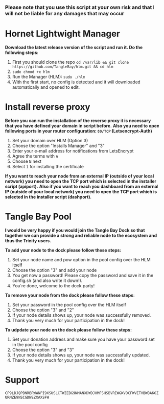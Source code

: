 ### Please note that you use this script at your own risk and that I will not be liable for any damages that may occur ###


# Hornet Lightwight Manager #

**Download the latest release version of the script and run it. Do the following steps:**

1. First you should clone the repo `cd /var/lib && git clone https://github.com/TangleBay/hlm.git && cd hlm`
2. `sudo chmod +x hlm`
3. Run the Manager (HLM): `sudo ./hlm`
4. With the first start, no config is detected and it will downloaded automatically and opened to edit.


# Install reverse proxy #

**Before you can run the installation of the reverse proxy it is necessary that you have defined your domain in script before.**
**Also you need to open following ports in your router configuration: `80/TCP` (Letsencrypt-Auth)**

1. Set your domain over HLM (Option 3)
2. Choose the option "Installs Manager" and "3"
3. Enter your e-mail address for notifications from LetsEncrypt
4. Agree the terms with `A`
5. Choose `N` next
6. Select `1` for installing the certificate

**If you want to reach your node from an external IP (outside of your local network) you need to open the TCP port which is selected in the installer script (apiport).**
**Also if you want to reach you dashboard from an external IP (outside of your local network) you need to open the TCP port which is selected in the installer script (dashport).**


# Tangle Bay Pool #

**I would be very happy if you would join the Tangle Bay Dock so that together we can provide a strong and reliable node to the ecosystem and thus the Trinity users.**

**To add your node to the dock please follow these steps:**
1. Set your node name and pow option in the pool config over the HLM itself
2. Choose the option "3" and add your node
3. You get now a password! Please copy the password and save it in the config.sh (and also write it down!).
4. You're done, welcome to the dock party!

**To remove your node from the dock please follow these steps:**
1. Set your password in the pool config over the HLM itself
2. Choose the option "3" and "2"
3. If your node details shows up, your node was successfully removed.
4. Thank you very much for your participation in the dock!

**To udpdate your node on the dock please follow these steps:**
1. Set your donation address and make sure you have your password set in the pool config
2. Choose the option "3" and "3"
3. If your node details shows up, your node was successfully updated.
4. Thank you very much for your participation in the dock!


# Support #

`CP9LDJQPBNRBRWWNPI9XSUSLCTWZEBG9NMANXDWDJHMFSHSBVRIWGKVOCFWVETVBWBAKOZURNZE9NSCGDWEZXAXSFW`